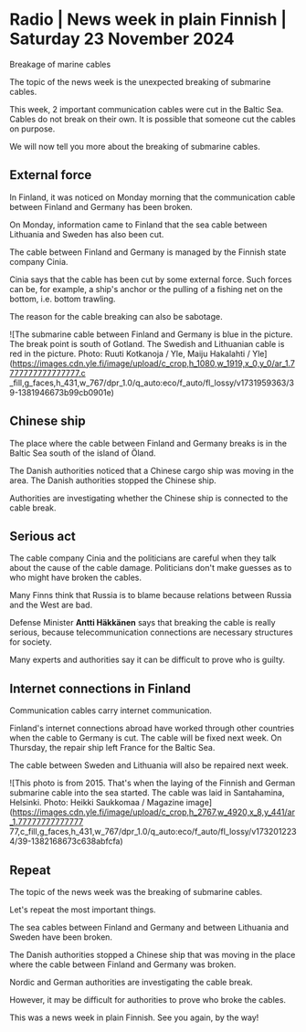 # Radio \| News week in plain Finnish \| Saturday 23 November 2024

Breakage of marine cables

The topic of the news week is the unexpected breaking of submarine cables.

This week, 2 important communication cables were cut in the Baltic Sea. Cables do not break on their own. It is possible that someone cut the cables on purpose.

We will now tell you more about the breaking of submarine cables.

## External force

In Finland, it was noticed on Monday morning that the communication cable between Finland and Germany has been broken.

On Monday, information came to Finland that the sea cable between Lithuania and Sweden has also been cut.

The cable between Finland and Germany is managed by the Finnish state company Cinia.

Cinia says that the cable has been cut by some external force. Such forces can be, for example, a ship's anchor or the pulling of a fishing net on the bottom, i.e. bottom trawling.

The reason for the cable breaking can also be sabotage.

![The submarine cable between Finland and Germany is blue in the picture. The break point is south of Gotland. The Swedish and Lithuanian cable is red in the picture. Photo: Ruuti Kotkanoja / Yle, Maiju Hakalahti / Yle](https://images.cdn.yle.fi/image/upload/c_crop,h_1080,w_1919,x_0,y_0/ar_1.7777777777777777,c _fill,g_faces,h_431,w_767/dpr_1.0/q_auto:eco/f_auto/fl_lossy/v1731959363/39-1381946673b99cb0901e)

## Chinese ship

The place where the cable between Finland and Germany breaks is in the Baltic Sea south of the island of Öland.

The Danish authorities noticed that a Chinese cargo ship was moving in the area. The Danish authorities stopped the Chinese ship.

Authorities are investigating whether the Chinese ship is connected to the cable break.

## Serious act

The cable company Cinia and the politicians are careful when they talk about the cause of the cable damage. Politicians don't make guesses as to who might have broken the cables.

Many Finns think that Russia is to blame because relations between Russia and the West are bad.

Defense Minister **Antti Häkkänen** says that breaking the cable is really serious, because telecommunication connections are necessary structures for society.

Many experts and authorities say it can be difficult to prove who is guilty.

## Internet connections in Finland

Communication cables carry internet communication.

Finland's internet connections abroad have worked through other countries when the cable to Germany is cut. The cable will be fixed next week. On Thursday, the repair ship left France for the Baltic Sea.

The cable between Sweden and Lithuania will also be repaired next week.

![This photo is from 2015. That's when the laying of the Finnish and German submarine cable into the sea started. The cable was laid in Santahamina, Helsinki. Photo: Heikki Saukkomaa / Magazine image](https://images.cdn.yle.fi/image/upload/c_crop,h_2767,w_4920,x_8,y_441/ar_1.77777777777777 77,c_fill,g_faces,h_431,w_767/dpr_1.0/q_auto:eco/f_auto/fl_lossy/v1732012234/39-1382168673c638abfcfa)

## Repeat

The topic of the news week was the breaking of submarine cables.

Let's repeat the most important things.

The sea cables between Finland and Germany and between Lithuania and Sweden have been broken.

The Danish authorities stopped a Chinese ship that was moving in the place where the cable between Finland and Germany was broken.

Nordic and German authorities are investigating the cable break.

However, it may be difficult for authorities to prove who broke the cables.

This was a news week in plain Finnish. See you again, by the way!

